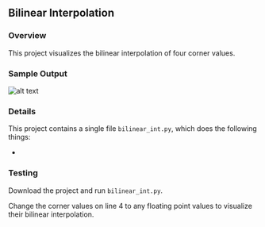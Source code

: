 ## Bilinear Interpolation

### Overview

This project visualizes the bilinear interpolation of four corner values.

### Sample Output

![alt text](https://github.com/harveytwoface/CompPhysics/blob/master/Random%20Walk%20Simulation/Sample%20Outputs/Sim.png)

### Details

This project contains a single file `bilinear_int.py`, which does the following things:

* 

### Testing

Download the project and run `bilinear_int.py`.

Change the corner values on line 4 to any floating point values to visualize their bilinear interpolation.